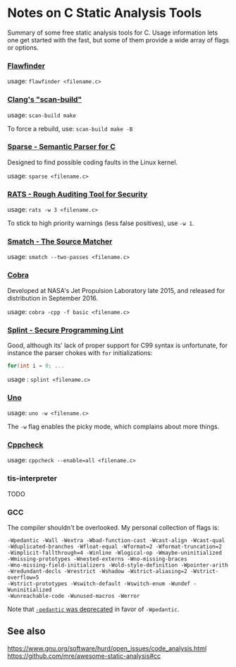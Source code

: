 Notes on C Static Analysis Tools
===

Summary of some free static analysis tools for C. Usage information lets one get
started with the fast, but some of them provide a wide array of flags or
options.

### [Flawfinder](https://www.dwheeler.com/flawfinder/)
usage: `flawfinder <filename.c>`

### [Clang's "scan-build"](https://clang-analyzer.llvm.org/scan-build.html)
usage: `scan-build make`

To force a rebuild, use: `scan-build make -B`

### [Sparse - Semantic Parser for C](https://sparse.wiki.kernel.org/index.php/Main_Page)
Designed to find possible coding faults in the Linux kernel.

usage: `sparse <filename.c>`

### [RATS - Rough Auditing Tool for Security](https://security.web.cern.ch/security/recommendations/en/codetools/rats.shtml)
usage: `rats -w 3 <filename.c>`

To stick to high priority warnings (less false positives), use `-w 1`.

### [Smatch - The Source Matcher](http://smatch.sourceforge.net)
usage: `smatch --two-passes <filename.c>`

### [Cobra](http://spinroot.com/cobra/)
Developed at NASA's Jet Propulsion Laboratory late 2015, and released for
distribution in September 2016.

usage: `cobra -cpp -f basic <filename.c>`

### [Splint - Secure Programming Lint](http://www.splint.org/)
Good, although its' lack of proper support for C99 syntax is unfortunate, for
instance the parser chokes with `for` initializations:
```C
for(int i = 0; ...
```
usage : `splint <filename.c>`

### [Uno](https://spinroot.com/uno/)

usage: `uno -w <filename.c>`

The `-w` flag enables the picky mode, which complains about more things.

### [Cppcheck](http://cppcheck.sourceforge.net/)

usage: `cppcheck --enable=all <filename.c>`

### tis-interpreter
TODO

### GCC
The compiler shouldn't be overlooked. My personal collection of flags is:
```
-Wpedantic -Wall -Wextra -Wbad-function-cast -Wcast-align -Wcast-qual
-Wduplicated-branches -Wfloat-equal -Wformat=2 -Wformat-truncation=2
-Wimplicit-fallthrough=4 -Winline -Wlogical-op -Wmaybe-uninitialized
-Wmissing-prototypes -Wnested-externs -Wno-missing-braces
-Wno-missing-field-initializers -Wold-style-definition -Wpointer-arith
-Wredundant-decls -Wrestrict -Wshadow -Wstrict-aliasing=2 -Wstrict-overflow=5
-Wstrict-prototypes -Wswitch-default -Wswitch-enum -Wundef -Wuninitialized
-Wunreachable-code -Wunused-macros -Werror
```
Note that [`-pedantic` was deprecated](https://gcc.gnu.org/gcc-4.8/changes.html)
in favor of `-Wpedantic`.

## See also
https://www.gnu.org/software/hurd/open_issues/code_analysis.html
https://github.com/mre/awesome-static-analysis#cc
